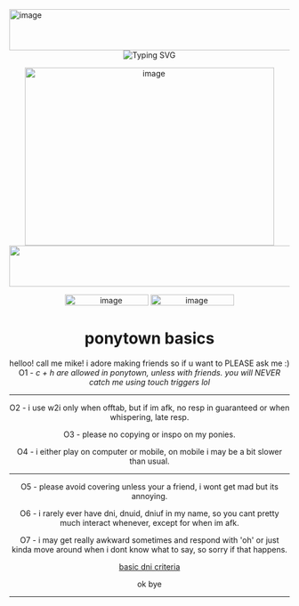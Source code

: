 <img width="2048" height="74" alt="image" src="https://github.com/user-attachments/assets/2578f6a6-6a9b-414b-8ccd-676c58f38fdb" />  

<div align=center>

 <img src="https://readme-typing-svg.demolab.com?font=Emilys+Candy&size=25&pause10&color=c9a46b&center=true&vCenter=true&width=1550&lines=All+cookies,+shall+return+to+flour+." alt="Typing SVG" />

<div align=center>

<p align="center"> 
 

<img width="448" height="320" alt="image" src="https://github.com/user-attachments/assets/49d8b86d-cc40-4528-a64f-ac4611a381f3" />

<img width="2048" height="74" alt="image" src="https://github.com/user-attachments/assets/4e24e292-5075-43a6-8bbb-4f139ee34b65" />



<div></div>

<img width="150" height="20" alt="image" src="https://github.com/user-attachments/assets/e2c735a5-48c6-44fe-9558-3e9e21d5b006" />       <img width="150" height="20" alt="image" src="https://github.com/user-attachments/assets/f456464c-cfd6-473c-ad3a-3fec71204dc9" />


# ponytown basics

helloo! call me mike! i adore making friends so if u want to PLEASE ask me :)
 O1 - *c + h are allowed in ponytown, unless with friends. you will NEVER catch me using touch triggers lol*
  ***
O2 - i use w2i only when offtab, but if im afk, no resp in guaranteed or when whispering, late resp. 

O3 - please no copying or inspo on my ponies.

O4 - i either play on computer or mobile, on mobile i may be a bit slower than usual.
***
O5 - please avoid covering unless your a friend, i wont get mad but its annoying.

O6 - i rarely ever have dni, dnuid, dniuf in my name, so you cant pretty much interact whenever, except for when im afk.

O7 - i may get really awkward sometimes and respond with 'oh' or just kinda move around when i dont know what to say, so sorry if that happens.

<div></div>

<div align=center>

[basic dni criteria](https://basic-dni.crd.co/)

ok bye
***

